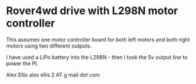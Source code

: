 Rover4wd drive with L298N motor controller
============================================

This assumes one motor controller board for both left motors and both right motors using two different outputs.

I have used a LiPo battery into the L298N - then I took the 5v output line to power the PI.


Alex Ellis
alex ellis 2 AT g mail dot com

